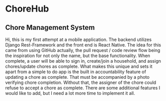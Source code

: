 # ChoreHub
## Chore Management System
Hi, this is my first attempt at a mobile application. The backend utilizes Django Rest-Framework and the front end is React Native.
The idea for this came from using GitHub actually, the pull request / code review flow being the inspiration for not only the name,
but the base functionality. When complete, a user will be able to sign in, create/join a household, and assign chores/update chores
as complete. What makes this unique and sets it apart from a simple to do app is the built in accountability feature of updating a
chore as complete. That must be accompanied by a photo verifying chore completion. Without that, the assigner of the chore could
refuse to accept a chore as complete. There are some additional features I would like to add, but I need a lot more time to implement it all.

